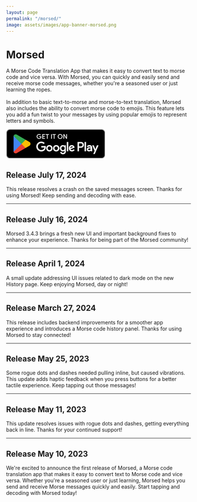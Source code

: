 ```yaml
---
layout: page
permalink: "/morsed/"
image: assets/images/app-banner-morsed.png
---
```


<div class="app-section">
  <div class="app-info">
    <h1>Morsed</h1>
    <p>
      A Morse Code Translation App that makes it easy to convert text to morse code and vice versa. 
      With Morsed, you can quickly and easily send and receive morse code messages, whether you're a seasoned user or just learning the ropes.
      <br><br>
      In addition to basic text-to-morse and morse-to-text translation, Morsed also includes the ability to convert morse code to emojis. 
      This feature lets you add a fun twist to your messages by using popular emojis to represent letters and symbols.
    </p>
    <a href="https://play.google.com/store/apps/details?id=rwildgoose.morsed&hl=en_GB">
      <img src="../assets/images/google-play.png" alt="Get it on Google Play" class="store-badge" />
    </a>
  </div>
</div>

## **Release July 17, 2024** 
This release resolves a crash on the saved messages screen.
Thanks for using Morsed! Keep sending and decoding with ease.

---

## **Release July 16, 2024**
Morsed 3.4.3 brings a fresh new UI and important background fixes to enhance your experience.
Thanks for being part of the Morsed community!

---

## **Release April 1, 2024**
A small update addressing UI issues related to dark mode on the new History page.
Keep enjoying Morsed, day or night!

---

## **Release March 27, 2024**
This release includes backend improvements for a smoother app experience and introduces a Morse code history panel.
Thanks for using Morsed to stay connected!

---

## **Release May 25, 2023**
Some rogue dots and dashes needed pulling inline, but caused vibrations. This update adds haptic feedback when you press buttons for a better tactile experience.
Keep tapping out those messages!

---

## **Release May 11, 2023**
This update resolves issues with rogue dots and dashes, getting everything back in line.
Thanks for your continued support!

---

## **Release May 10, 2023**
We're excited to announce the first release of Morsed, a Morse code translation app that makes it easy to convert text to Morse code and vice versa. Whether you're a seasoned user or just learning, Morsed helps you send and receive Morse messages quickly and easily.
Start tapping and decoding with Morsed today!